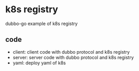 # k8s registry

dubbo-go example of k8s registry

## code

- client: client code with dubbo protocol and k8s registry
- server: server code with dubbo protocol and k8s registry
- yaml: deploy yaml of k8s